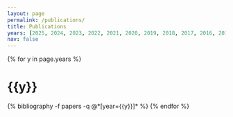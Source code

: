 ```yaml
---
layout: page
permalink: /publications/
title: Publications
years: [2025, 2024, 2023, 2022, 2021, 2020, 2019, 2018, 2017, 2016, 2015, 2014]
nav: false
---
```


<div class="publications">
{% for y in page.years %}
  <h1 class="year">{{y}}</h1>
  {% bibliography -f papers -q @*[year={{y}}]* %}
{% endfor %}
</div>
